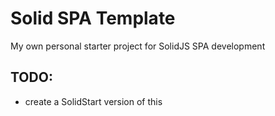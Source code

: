 # Solid SPA Template

My own personal starter project for SolidJS SPA development

## TODO:

- create a SolidStart version of this
